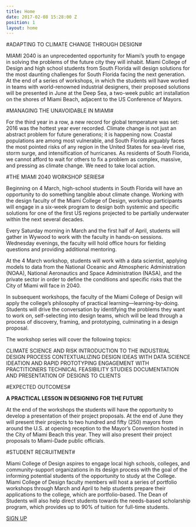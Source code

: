 ```yaml
---
title: Home
date: 2017-02-08 15:28:00 Z
position: 1
layout: home
---
```


#ADAPTING TO CLIMATE CHANGE THROUGH DESIGN#

MIAMI 2040 is an unprecedented opportunity for Miami’s youth to engage in solving the problems of the future city they will inhabit. Miami College of Design and high school students from South Florida will design solutions for the most daunting challenges for South Florida facing the next generation. At the end of a series of workshops, in which the students will have worked in teams with world-renowned industrial designers, their proposed solutions will be presented in June at the Deep Sea, a two-week public art installation on the shores of Miami Beach, adjacent to the US Conference of Mayors.

#MANAGING THE UNAVOIDABLE IN MIAMI#

For the third year in a row, a new record for global temperature was set: 2016 was the hottest year ever recorded. Climate change is not just an abstract problem for future generations; it is happening now. Coastal populations are among most vulnerable, and South Florida arguably faces the most pointed risks of any region in the United States for sea-level rise, storm surge, and intensification of hurricanes. As residents of South Florida, we cannot afford to wait for others to fix a problem as complex, massive, and pressing as climate change. We need to take local action.

#THE MIAMI 2040 WORKSHOP SERIES#

Beginning on 4 March, high-school students in South Florida will have an opportunity to do something tangible about climate change. Working with the design faculty of the Miami College of Design, workshop participants will engage in a six-week program to design both systemic and specific solutions for one of the first US regions projected to be partially underwater within the next several decades.

Every Saturday morning in March and the first half of April, students will gather in Wywood to work with the faculty in hands-on sessions. Wednesday evenings, the faculty will hold office hours for fielding questions and providing additional mentoring.

At the 4 March workshop, students will work with a data scientist, applying models to data from the National Oceanic and Atmospheric Administration (NOAA), National Aeronautics and Space Administration (NASA), and the private sector in order to define the conditions and specific risks that the City of Miami will face in 2040.

In subsequent workshops, the faculty of the Miami College of Design will apply the college’s philosophy of practical learning—learning-by-doing. Students will drive the conversation by identifying the problems they want to work on, self-selecting into design teams, which will be lead through a process of discovery, framing, and prototyping, culminating in a design proposal.

The workshop series will cover the following topics:

CLIMATE SCIENCE AND RISK
INTRODUCTION TO THE INDUSTRIAL DESIGN PROCESS
CONTEXTUALIZING DESIGN IDEAS WITH DATA SCIENCE
IDEATION AND RAPID PROTOTYPING
ENGAGEMENT WITH PRACTITIONERS
TECHNICAL FEASIBILITY STUDIES
DOCUMENTATION AND PRESENTATION OF DESIGNS TO CLIENTS


#EXPECTED OUTCOMES#

****A PRACTICAL LESSON IN DESIGNING FOR THE FUTURE****

At the end of the workshops the students will have the opportunity to develop a presentation of their project proposals. At the end of June they will present their projects to two hundred and fifty (250) mayors from around the U.S. at opening reception to the Mayor’s Convention hosted in the City of Miami Beach this year. They will also present their project proposals to Miami-Dade public officials.

#STUDENT RECRUITMENT#

Miami College of Design aspires to engage local high schools, colleges, and community-support organizations in its design process with the goal of the informing potential students of the opportunity to study at the College. Miami College of Design faculty members will host a series of portfolio workshops through March and April to help students prepare their applications to the college, which are portfolio-based. The Dean of Students will also help direct students towards the needs-based scholarship program, which provides up to 90% of tuition for full-time students.

[SIGN UP](http://twitter.us13.list-manage.com/subscribe?u=22ea9a71440103660b3899d3f&id=47b7cdb8f6)
